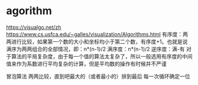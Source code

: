 # agorithm
https://visualgo.net/zh
https://www.cs.usfca.edu/~galles/visualization/Algorithms.html
有序度：两两进行比较，如果第一个数的大小和坐标均小于第二个数，有序度+1。也就是说满序为两两组合的全部情况，即：n*(n-1)/2
满序度：n*(n-1)/2
逆序度：满-有
对于算法的平局复杂度，由于每一个值的算法太复杂了，所以一般选用有序度的中间值来作为系数进行平均复杂的计算，但是平均数的操作有时候并不严谨

冒泡算法
两两比较，直到吧最大的（或者最小的）排到最后
每一次循环确定一位

